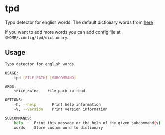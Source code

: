 # tpd
Typo detector for english words. The default dictionary words from [here](https://github.com/first20hours/google-10000-english/blob/master/20k.txt)

If you want to add more words you can add config file at `$HOME/.config/tpd/dictionary`.

## Usage
```bash
Typo detector for english words

USAGE:
    tpd [FILE_PATH] [SUBCOMMAND]

ARGS:
    <FILE_PATH>    File path to read

OPTIONS:
    -h, --help       Print help information
    -V, --version    Print version information

SUBCOMMANDS:
    help     Print this message or the help of the given subcommand(s)
    words    Store custom word to dictionary
```